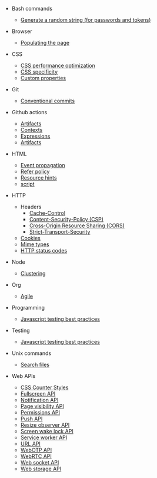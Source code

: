 - Bash commands  
  - [Generate a random string (for passwords and tokens)](https://hasanjoldic.github.io/notes/bash-commands/generate-random-string)

- Browser  
  - [Populating the page](https://hasanjoldic.github.io/notes/browser/populating-the-page)

- CSS  
  - [CSS performance optimization](https://hasanjoldic.github.io/notes/css/css-performance-optimization)
  - [CSS specificity](https://hasanjoldic.github.io/notes/css/css-specificity)
  - [Custom properties](https://hasanjoldic.github.io/notes/css/custom-properties)

- Git  
  - [Conventional commits](https://hasanjoldic.github.io/notes/git/conventional-commits)

- Github actions
  - [Artifacts](https://hasanjoldic.github.io/notes/github-actions/artifacts)
  - [Contexts](https://hasanjoldic.github.io/notes/github-actions/contexts)
  - [Expressions](https://hasanjoldic.github.io/notes/github-actions/expressions)
  - [Artifacts](https://hasanjoldic.github.io/notes/github-actions/variables)

- HTML  
  - [Event propagation](https://hasanjoldic.github.io/notes/html/event-propagation)
  - [Refer policy](https://hasanjoldic.github.io/notes/html/refer-policy)
  - [Resource hints](https://hasanjoldic.github.io/notes/html/resource-hints)
  - [script](https://hasanjoldic.github.io/notes/html/script)

- HTTP
  - Headers
    - [Cache-Control](https://hasanjoldic.github.io/notes/http/headers/cache-control)
    - [Content-Security-Policy (CSP)](https://hasanjoldic.github.io/notes/http/headers/content-security-policy)
    - [Cross-Origin Resource Sharing (CORS)](https://hasanjoldic.github.io/notes/http/headers/cross-origin-resource-sharing)
    - [Strict-Transport-Security](https://hasanjoldic.github.io/notes/http/headers/strict-transport-security)
  - [Cookies](https://hasanjoldic.github.io/notes/http/cookies)
  - [Mime types](https://hasanjoldic.github.io/notes/http/mime-types)
  - [HTTP status codes](https://hasanjoldic.github.io/notes/http/status-codes)

- Node
  - [Clustering](https://hasanjoldic.github.io/notes/http/node/clustering)

- Org
  - [Agile](https://hasanjoldic.github.io/notes/org/agile)

- Programming
  - [Javascript testing best practices](https://hasanjoldic.github.io/notes/programming/solid)

- Testing
  - [Javascript testing best practices](https://hasanjoldic.github.io/notes/testing/best-practices)

- Unix commands
  - [Search files](https://hasanjoldic.github.io/notes/unix/search-files)

- Web APIs
  - [CSS Counter Styles](https://hasanjoldic.github.io/notes/web-apis/css-counter-styles)
  - [Fullscreen API](https://hasanjoldic.github.io/notes/web-apis/fullscreen)
  - [Notification API](https://hasanjoldic.github.io/notes/web-apis/notifications)
  - [Page visibility API](https://hasanjoldic.github.io/notes/web-apis/page-visibility)
  - [Permissions API](https://hasanjoldic.github.io/notes/web-apis/permissions)
  - [Push API](https://hasanjoldic.github.io/notes/web-apis/push)
  - [Resize observer API](https://hasanjoldic.github.io/notes/web-apis/resize-observer)
  - [Screen wake lock API](https://hasanjoldic.github.io/notes/web-apis/screen-wake-lock)
  - [Service worker API](https://hasanjoldic.github.io/notes/web-apis/service-workers)
  - [URL API](https://hasanjoldic.github.io/notes/web-apis/url)
  - [WebOTP API](https://hasanjoldic.github.io/notes/web-apis/web-otp)
  - [WebRTC API](https://hasanjoldic.github.io/notes/web-apis/web-rtc)
  - [Web socket API](https://hasanjoldic.github.io/notes/web-apis/web-sockets)
  - [Web storage API](https://hasanjoldic.github.io/notes/web-apis/web-storage)
